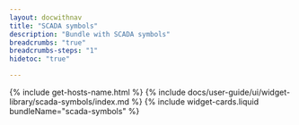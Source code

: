 ```yaml
---
layout: docwithnav
title: "SCADA symbols"
description: "Bundle with SCADA symbols"
breadcrumbs: "true"
breadcrumbs-steps: "1"
hidetoc: "true"

---
```

{% include get-hosts-name.html %}
{% include docs/user-guide/ui/widget-library/scada-symbols/index.md %}
{% include widget-cards.liquid bundleName="scada-symbols" %}
